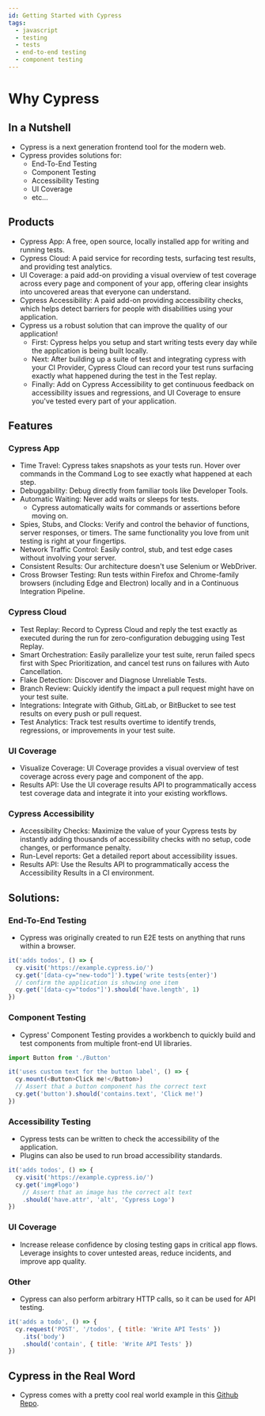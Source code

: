 ```yaml
---
id: Getting Started with Cypress
tags:
  - javascript
  - testing
  - tests
  - end-to-end testing
  - component testing
---
```


# Why Cypress

## In a Nutshell
- Cypress is a next generation frontend tool for the modern web. 
- Cypress provides solutions for:
  - End-To-End Testing
  - Component Testing
  - Accessibility Testing
  - UI Coverage
  - etc...

## Products
- Cypress App: A free, open source, locally installed app for writing and running tests.
- Cypress Cloud: A paid service for recording tests, surfacing test results, and providing test analytics.
- UI Coverage: a paid add-on providing a visual overview of test coverage across every page and component of your app, offering clear insights into uncovered areas that everyone can understand. 
- Cypress Accessibility: A paid add-on providing accessibility checks, which helps detect barriers for people with disabilities using your application. 
- Cypress us a robust solution that can improve the quality of our application!
  - First: Cypress helps you setup and start writing tests every day while the application is being built locally. 
  - Next: After building up a suite of test and integrating cypress with your CI Provider, Cypress Cloud can record your test runs surfacing exactly what happened during the test in the Test replay. 
  - Finally: Add on Cypress Accessibility to get continuous feedback on accessibility issues and regressions, and UI Coverage to ensure you've tested every part of your application.

## Features

### Cypress App
- Time Travel: Cypress takes snapshots as your tests run. Hover over commands in the Command Log to see exactly what happened at each step.
- Debuggability: Debug directly from familiar tools like Developer Tools. 
- Automatic Waiting: Never add waits or sleeps for tests. 
  - Cypress automatically waits for commands or assertions before moving on. 
- Spies, Stubs, and Clocks: Verify and control the behavior of functions, server responses, or timers. The same functionality you love from unit testing is right at your fingertips. 
- Network Traffic Control: Easily control, stub, and test edge cases without involving your server. 
- Consistent Results: Our architecture doesn't use Selenium or WebDriver.
- Cross Browser Testing: Run tests within Firefox and Chrome-family browsers (including Edge and Electron) locally and in a Continuous Integration Pipeline.

### Cypress Cloud
- Test Replay: Record to Cypress Cloud and reply the test exactly as executed during the run for zero-configuration debugging using Test Replay.
- Smart Orchestration: Easily parallelize your test suite, rerun failed specs first with Spec Prioritization, and cancel test runs on failures with Auto Cancellation.
- Flake Detection: Discover and Diagnose Unreliable Tests.
- Branch Review: Quickly identify the impact a pull request might have on your test suite. 
- Integrations: Integrate with Github, GitLab, or BitBucket to see test results on every push or pull request.
- Test Analytics: Track test results overtime to identify trends, regressions, or improvements in your test suite.

### UI Coverage
- Visualize Coverage: UI Coverage provides a visual overview of test coverage across every page and component of the app. 
- Results API: Use the UI coverage results API to programmatically access test coverage data and integrate it into your existing workflows. 

### Cypress Accessibility
- Accessibility Checks: Maximize the value of your Cypress tests by instantly adding thousands of accessibility checks with no setup, code changes, or performance penalty.
- Run-Level reports: Get a detailed report about accessibility issues.
- Results API: Use the Results API to programmatically access the Accessibility Results in a CI environment.

## Solutions:

### End-To-End Testing
- Cypress was originally created to run E2E tests on anything that runs within a browser.
```javascript
it('adds todos', () => {
  cy.visit('https://example.cypress.io/')
  cy.get('[data-cy="new-todo"]').type('write tests{enter}')
  // confirm the application is showing one item
  cy.get('[data-cy="todos"]').should('have.length', 1)
})
```

### Component Testing
- Cypress' Component Testing provides a workbench to quickly build and test components from multiple front-end UI libraries.
```javascript
import Button from './Button'

it('uses custom text for the button label', () => {
  cy.mount(<Button>Click me!</Button>)
  // Assert that a button component has the correct text
  cy.get('button').should('contains.text', 'Click me!')
})
```

### Accessibility Testing
- Cypress tests can be written to check the accessibility of the application.
- Plugins can also be used to run broad accessibility standards.
```javascript
it('adds todos', () => {
  cy.visit('https://example.cypress.io/')
  cy.get('img#logo')
    // Assert that an image has the correct alt text
    .should('have.attr', 'alt', 'Cypress Logo')
})
```

### UI Coverage
- Increase release confidence by closing testing gaps in critical app flows. Leverage insights to cover untested areas, reduce incidents, and improve app quality.

### Other
- Cypress can also perform arbitrary HTTP calls, so it can be used for API testing.
```javascript
it('adds a todo', () => {
  cy.request('POST', '/todos', { title: 'Write API Tests' })
    .its('body')
    .should('contain', { title: 'Write API Tests' })
})
```

## Cypress in the Real Word
- Cypress comes with a pretty cool real world example in this [Github Repo](https://github.com/cypress-io/cypress-realworld-app).
